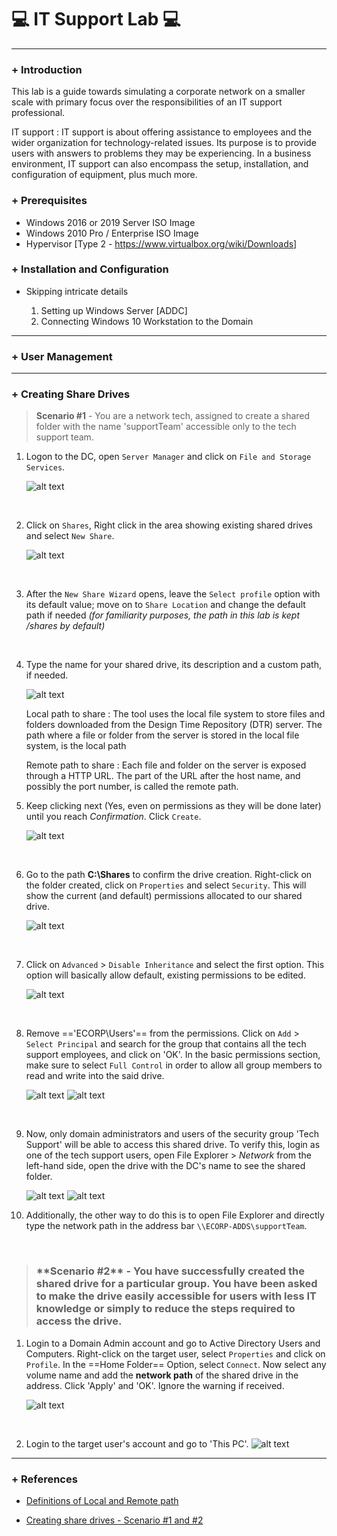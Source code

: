 #	💻 IT Support Lab 💻

---

<h3>+ Introduction</h3>

This lab is a guide towards simulating a corporate network on a smaller scale with primary focus over the responsibilities of an IT support professional.

IT support
: IT support is about offering assistance to employees and the wider organization for technology-related issues. Its purpose is to provide users with answers to problems they may be experiencing. In a business environment, IT support can also encompass the setup, installation, and configuration of equipment, plus much more.

<h3>+ Prerequisites</h3>

- Windows 2016 or 2019 Server ISO Image
- Windows 2010 Pro / Enterprise ISO Image
- Hypervisor [Type 2 - https://www.virtualbox.org/wiki/Downloads]

<h3>+ Installation and Configuration</h3>

- Skipping intricate details 

    1. Setting up Windows Server [ADDC]
    2. Connecting Windows 10 Workstation to the Domain

---
### + User Management

---
### + Creating Share Drives

> **Scenario #1** - You are a network tech, assigned to create a shared folder with the name 'supportTeam' accessible only to the tech support team.


1. Logon to the DC, open `Server Manager` and click on `File and Storage Services`.
    
    ![alt text](./Network%20drives/1.png)
<br>

2. Click on `Shares`, Right click in the area showing existing shared drives and select `New Share`.

    ![alt text](./Network%20drives/2.png)
<br>

3. After the `New Share Wizard` opens, leave the `Select profile` option with its default value; move on to `Share Location` and change the default path if needed *(for familiarity purposes, the path in this lab is kept /shares by default)*

<br>

4. Type the name for your shared drive, its description and a custom path, if needed.

    ![alt text](./Network%20drives/3.png)

    Local path to share
    : The tool uses the local file system to store files and folders downloaded from the Design Time Repository (DTR) server. The path where a file or folder from the server is stored in the local file system, is the local path

    Remote path to share
    : Each file and folder on the server is exposed through a HTTP URL. The part of the URL after the host name, and possibly the port number, is called the remote path.

5. Keep clicking next (Yes, even on permissions as they will be done later) until you reach *Confirmation*. Click `Create`.

    ![alt text](./Network%20drives/4.png)
<br>

6. Go to the path **C:\Shares** to confirm the drive creation. Right-click on the folder created, click on `Properties` and select `Security`. This will show the current (and default) permissions allocated to our shared drive. 

    ![alt text](./Network%20drives/5.png)
<br>

7. Click on `Advanced` > `Disable Inheritance` and select the first option. This option will basically allow default, existing permissions to be edited.

    ![alt text](./Network%20drives/6.png)

<br>

8. Remove =='ECORP\Users'== from the permissions. Click on `Add` > `Select Principal` and search for the group that contains all the tech support employees, and click on 'OK'. In the basic permissions section, make sure to select `Full Control` in order to allow all group members to read and write into the said drive.

    ![alt text](./Network%20drives/7.png)
    ![alt text](./Network%20drives/8.png)
<br>

9. Now, only domain administrators and users of the security group 'Tech Support' will be able to access this shared drive. To verify this, login as one of the tech support users, open File Explorer > *Network* from the left-hand side, open the drive with the DC's name to see the shared folder.

    ![alt text](./Network%20drives/9.png)
    ![alt text](./Network%20drives/10.png)

10. Additionally, the other way to do this is to open File Explorer and directly type the network path in the address bar `\\ECORP-ADDS\supportTeam`. 

<br>

><h3> **Scenario #2** -  You have successfully created the shared drive for a particular group. You have been asked to make the drive easily accessible for users with less IT knowledge or simply to reduce the steps required to access the drive.</h3>

1. Login to a Domain Admin account and go to Active Directory Users and Computers. Right-click on the target user, select `Properties` and click on `Profile`. In the ==Home Folder== Option, select `Connect`. Now select any volume name and add the **network path** of the shared drive in the address. Click 'Apply' and 'OK'. Ignore the warning if received.

    ![alt text](./Network%20drives/11.png)
<br>

2. Login to the target user's account and go to 'This PC'.
    ![alt text](./Network%20drives/12.png)


---

### + References

 - [Definitions of Local and Remote path](http://saphelp.ucc.ovgu.de/NW750/EN/49/101bee3d9d132ee10000000a421937/content.htm#:~:text=The%20path%20where%20a%20file,system%2C%20is%20the%20local%20path.&text=Each%20file%20and%20folder%20on,is%20called%20the%20remote%20path.)

 - [Creating share drives - Scenario #1 and #2](https://www.youtube.com/watch?v=FOZ9IxsOtOE)
     
<br>
<br>
<br>









